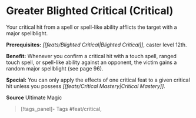 ﻿---
cssclass: [feats]

---
# Greater Blighted Critical (Critical)

Your critical hit from a spell or spell-like ability afflicts the target with a major spellblight.

**Prerequisites:** _[[feats/Blighted Critical|Blighted Critical]]_, caster level 12th.

**Benefit:** Whenever you confirm a critical hit with a touch spell, ranged touch spell, or spell-like ability against an opponent, the victim gains a random major spellblight (see page 96).

**Special:** You can only apply the effects of one critical feat to a given critical hit unless you possess _[[feats/Critical Mastery|Critical Mastery]]_.

**Source** Ultimate Magic
>[!tags_panel]- Tags
> #feat/critical, 